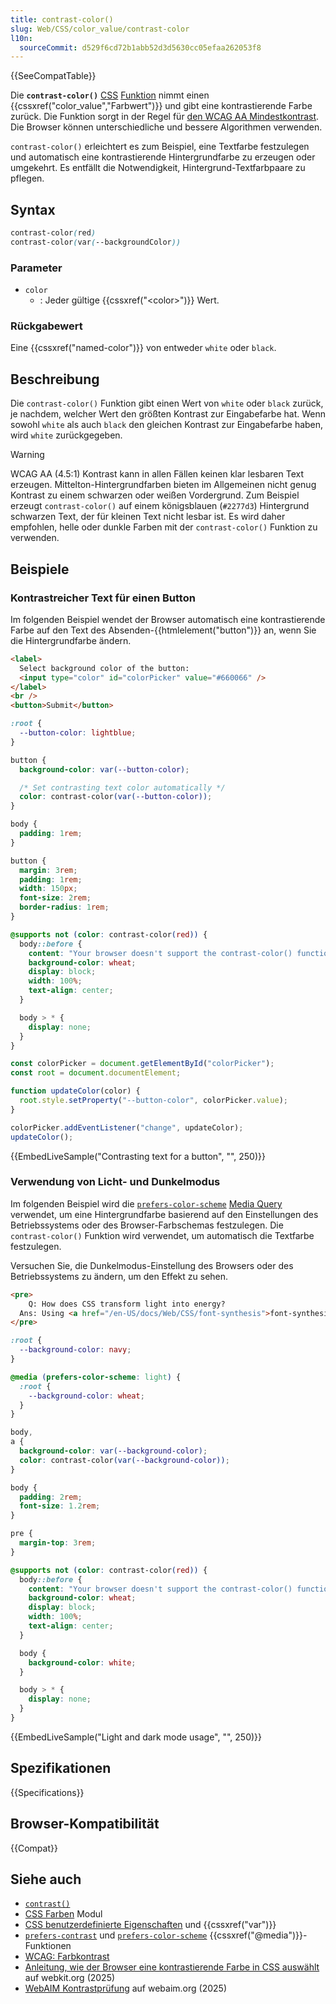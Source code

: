 ```yaml
---
title: contrast-color()
slug: Web/CSS/color_value/contrast-color
l10n:
  sourceCommit: d529f6cd72b1abb52d3d5630cc05efaa262053f8
---
```


{{SeeCompatTable}}

Die **`contrast-color()`** [CSS](/de/docs/Web/CSS) [Funktion](/de/docs/Web/CSS/CSS_values_and_units/CSS_value_functions) nimmt einen {{cssxref("color_value","Farbwert")}} und gibt eine kontrastierende Farbe zurück. Die Funktion sorgt in der Regel für [den WCAG AA Mindestkontrast](https://w3c.github.io/wcag/guidelines/22/#contrast-minimum). Die Browser können unterschiedliche und bessere Algorithmen verwenden.

`contrast-color()` erleichtert es zum Beispiel, eine Textfarbe festzulegen und automatisch eine kontrastierende Hintergrundfarbe zu erzeugen oder umgekehrt. Es entfällt die Notwendigkeit, Hintergrund-Textfarbpaare zu pflegen.

## Syntax

```css
contrast-color(red)
contrast-color(var(--backgroundColor))
```

### Parameter

- `color`
  - : Jeder gültige {{cssxref("&lt;color&gt;")}} Wert.

### Rückgabewert

Eine {{cssxref("named-color")}} von entweder `white` oder `black`.

## Beschreibung

Die `contrast-color()` Funktion gibt einen Wert von `white` oder `black` zurück, je nachdem, welcher Wert den größten Kontrast zur Eingabefarbe hat. Wenn sowohl `white` als auch `black` den gleichen Kontrast zur Eingabefarbe haben, wird `white` zurückgegeben.

> [!WARNING]
> WCAG AA (4.5:1) Kontrast kann in allen Fällen keinen klar lesbaren Text erzeugen. Mittelton-Hintergrundfarben bieten im Allgemeinen nicht genug Kontrast zu einem schwarzen oder weißen Vordergrund. Zum Beispiel erzeugt `contrast-color()` auf einem königsblauen (`#2277d3`) Hintergrund schwarzen Text, der für kleinen Text nicht lesbar ist. Es wird daher empfohlen, helle oder dunkle Farben mit der `contrast-color()` Funktion zu verwenden.

## Beispiele

### Kontrastreicher Text für einen Button

Im folgenden Beispiel wendet der Browser automatisch eine kontrastierende Farbe auf den Text des Absenden-{{htmlelement("button")}} an, wenn Sie die Hintergrundfarbe ändern.

```html hidden
<label>
  Select background color of the button:
  <input type="color" id="colorPicker" value="#660066" />
</label>
<br />
<button>Submit</button>
```

```css
:root {
  --button-color: lightblue;
}

button {
  background-color: var(--button-color);

  /* Set contrasting text color automatically */
  color: contrast-color(var(--button-color));
}
```

```css hidden
body {
  padding: 1rem;
}

button {
  margin: 3rem;
  padding: 1rem;
  width: 150px;
  font-size: 2rem;
  border-radius: 1rem;
}

@supports not (color: contrast-color(red)) {
  body::before {
    content: "Your browser doesn't support the contrast-color() function.";
    background-color: wheat;
    display: block;
    width: 100%;
    text-align: center;
  }

  body > * {
    display: none;
  }
}
```

```js hidden
const colorPicker = document.getElementById("colorPicker");
const root = document.documentElement;

function updateColor(color) {
  root.style.setProperty("--button-color", colorPicker.value);
}

colorPicker.addEventListener("change", updateColor);
updateColor();
```

{{EmbedLiveSample("Contrasting text for a button", "", 250)}}

### Verwendung von Licht- und Dunkelmodus

Im folgenden Beispiel wird die [`prefers-color-scheme`](/de/docs/Web/CSS/@media/prefers-color-scheme) [Media Query](/de/docs/Web/CSS/CSS_media_queries/Using_media_queries) verwendet, um eine Hintergrundfarbe basierend auf den Einstellungen des Betriebssystems oder des Browser-Farbschemas festzulegen. Die `contrast-color()` Funktion wird verwendet, um automatisch die Textfarbe festzulegen.

Versuchen Sie, die Dunkelmodus-Einstellung des Browsers oder des Betriebssystems zu ändern, um den Effekt zu sehen.

```html hidden
<pre>
    Q: How does CSS transform light into energy?
  Ans: Using <a href="/en-US/docs/Web/CSS/font-synthesis">font-synthesis</a>.
</pre>
```

```css
:root {
  --background-color: navy;
}

@media (prefers-color-scheme: light) {
  :root {
    --background-color: wheat;
  }
}

body,
a {
  background-color: var(--background-color);
  color: contrast-color(var(--background-color));
}
```

```css hidden
body {
  padding: 2rem;
  font-size: 1.2rem;
}

pre {
  margin-top: 3rem;
}

@supports not (color: contrast-color(red)) {
  body::before {
    content: "Your browser doesn't support the contrast-color() function.";
    background-color: wheat;
    display: block;
    width: 100%;
    text-align: center;
  }

  body {
    background-color: white;
  }

  body > * {
    display: none;
  }
}
```

{{EmbedLiveSample("Light and dark mode usage", "", 250)}}

## Spezifikationen

{{Specifications}}

## Browser-Kompatibilität

{{Compat}}

## Siehe auch

- [`contrast()`](/de/docs/Web/CSS/filter-function/contrast)
- [CSS Farben](/de/docs/Web/CSS/CSS_colors) Modul
- [CSS benutzerdefinierte Eigenschaften](/de/docs/Web/CSS/--*) und {{cssxref("var")}}
- [`prefers-contrast`](/de/docs/Web/CSS/@media/prefers-contrast) und [`prefers-color-scheme`](/de/docs/Web/CSS/@media/prefers-color-scheme) {{cssxref("@media")}}-Funktionen
- [WCAG: Farbkontrast](/de/docs/Web/Accessibility/Guides/Understanding_WCAG/Perceivable/Color_contrast)
- [Anleitung, wie der Browser eine kontrastierende Farbe in CSS auswählt](https://webkit.org/blog/16929/contrast-color/) auf webkit.org (2025)
- [WebAIM Kontrastprüfung](https://webaim.org/resources/contrastchecker/) auf webaim.org (2025)
